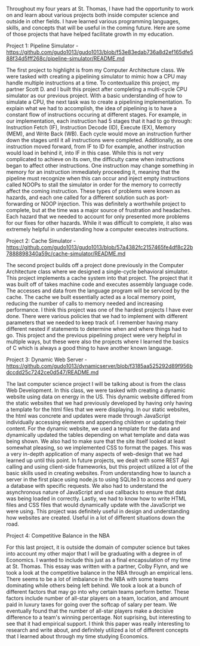 
Throughout my four years at St. Thomas, I have had the opportunity to work on and learn about various projects both inside computer science and outside in other fields. I have learned various programming languages, skills, and concepts that will be useful in the coming future. Here are some of those projects that have helped facilitate growth in my education.

Project 1: Pipeline Simulator - https://github.com/gudo1013/gudo1013/blob/f53e83edab736a8d2ef165dfe588f34d5fff268c/pipeline-simulator/README.md
 
The first project to highlight is from my Computer Architecture class. We were tasked with creating a pipelining simulator to mimic how a CPU may handle multiple instructions at a time. To contextualize this project, my partner Scott D. and I built this project after completing a multi-cycle CPU simulator as our previous project. With a basic understanding of how to simulate a CPU, the next task was to create a pipelining implementation. To explain what we had to accomplish, the idea of pipelining is to have a constant flow of instructions occuring at different stages. For example, in our implementation, each instruction had 5 stages that it had to go through: Instruction Fetch (IF), Instruction Decode (ID), Execute (EX), Memory (MEM), and Write Back (WB). Each cycle would move an instruction further down the stages until it all instructions were completed. Additionally, as one instruction moved forward, from IF to ID for example, another instruction would load in behind it, into IF in this case. While this is not very complicated to achieve on its own, the difficulty came when instructions began to affect other instructions. One instruction may change something in memory for an instruction immediately proceeding it, meaning that the pipeline must recognize when this can occur and inject empty instructions called NOOPs to stall the simulator in order for the memory to correctly affect the coming instruction. These types of problems were known as hazards, and each one called for a different solution such as port-forwarding or NOOP injection. This was definitely a worthwhile project to complete, but at the time was a major source of frustration and headaches. Each hazard that we needed to account for only presented more problems for our fixes for other hazards. While it was difficult to complete, it also was extremely helpful in understanding how a computer executes instructions.

Project 2: Cache Simulator - https://github.com/gudo1013/gudo1013/blob/57a4382fc2157465fe4df8c22b7888898340a59c/cache-simulator/README.md

The second project builds off a project done previously in the Computer Architecture class where we designed a single-cycle behavioral simulator. This project implements a cache system into that project. The project that it was built off of takes machine code and executes assembly language code. The accesses and data from the language program will be serviced by the cache. The cache we built essentially acted as a local memory point, reducing the number of calls to memory needed and increasing performance.
I think this project was one of the hardest projects I have ever done. There were various policies that we had to implement with different parameters that we needed to keep track of. I remember having many different nested if statements to determine when and where things had to go. 
This project and the previous pipelining project were very helpful in multiple ways, but these were also the projects where I learned the basics of C which is always a good thing to have another known language.

Project 3: Dynamic Web Server - https://github.com/gudo1013/dynamicserver/blob/f3185aa525292d89f956bdccdd25c7242ce0d547/README.md

The last computer science project I will be talking about is from the class Web Development. In this class, we were tasked with creating a dynamic website using data on energy in the US. This dynamic website differed from the static websites that we had previously developed by having only having a template for the html files that we were displaying.
In our static websites, the html was concrete and updates were made through JavaScript individually accessing elements and appending children or updating their content. For the dynamic website, we used a template for the data and dynamically updated the tables depending on what template and data was being shown. We also had to make sure that the site itself looked at least somewhat pleasing, so we implemented CSS to format the pages. 
This was a very in-depth application of many aspects of web-design that we had learned up until this point. In future projects, we dealt with some REST Api calling and using client-side frameworks, but this project utilized a lot of the basic skills used in creating websites. From understanding how to launch a server in the first place using node.js to using SQLite3 to access and query a database with specific requests. We also had to understand the asynchronous nature of JavaScript and use callbacks to ensure that data was being loaded in correctly. Lastly, we had to know how to write HTML files and CSS files that would dynamically update with the JavaScript we were using.
This project was definitely useful in design and understanding how websites are created. Useful in a lot of different situations down the road.

Project 4: Competitive Balance in the NBA

For this last project, it is outside the domain of computer science but takes into account my other major that I will be graduating with a degree in of Economics. I wanted to include this just as a final encapsulation of my time at St. Thomas. This essay was written with a partner, Colby Flynn, and we took a look at the competitive balance in the NBA through an empirical lens. There seems to be a lot of imbalance in the NBA with some teams dominating while others being left behind.
We took a look at a bunch of different factors that may go into why certain teams perform better. These factors include number of all-star players on a team, location, and amount paid in luxury taxes for going over the softcap of salary per team. We eventually found that the number of all-star players make a decisive difference to a team's winning percentage. Not suprising, but interesting to see that it had empirical support.
I think this paper was really interesting to research and write about, and definitely utilized a lot of different concepts that I learned about through my time studying Economics.
